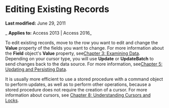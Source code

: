 
# Editing Existing Records

 **Last modified:** June 29, 2011

 _ **Applies to:** Access 2013 | Access 2016_

To edit existing records, move to the row you want to edit and change the  **Value** property of the fields you want to change. For more information about the **Field** object's **Value** property, see[Chapter 3: Examining Data](73c69134-3127-3344-d5c3-5ecb9e0e958b.md). Depending on your cursor type, you will use  **Update** or **UpdateBatch** to send changes back to the data source. For more information, see[Chapter 5: Updating and Persisting Data](77acb763-1c60-1945-791d-3e83d684fb0d.md).

It is usually more efficient to use a stored procedure with a command object to perform updates, as well as to perform other operations, because a stored procedure does not require the creation of a cursor. For more information about cursors, see [Chapter 8: Understanding Cursors and Locks](889356f9-53ca-3c46-6781-b37e1f065717.md).
